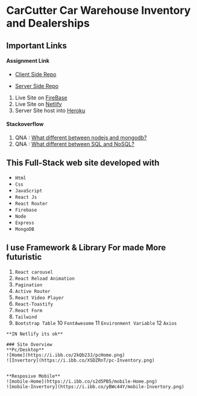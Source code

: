 # CarCutter  Car Warehouse Inventory and Dealerships

## Important Links 
 #### Assignment Link

 - [Client Side Repo](https://github.com/ProgrammingHeroWC4/warehouse-management-client-side-techtobit)

 - [Server Side Repo](https://github.com/ProgrammingHeroWC4/warehouse-management-server-side-techtobit)


 1. Live Site on [FireBase](https://warehouse-2e28c.web.app/)
 2.  Live Site on [Netlify](https://musing-edison-6e5b4e.netlify.app/)
 3. Server Site host into [Heroku](https://dry-caverns-12353.herokuapp.com/inventory)
 #### Stackoverflow
 1. QNA : [What different between nodejs and mongodb?](https://stackoverflow.com/questions/72143846/what-different-between-nodejs-and-mongodb?noredirect=1#comment127469972_72143846)
 1. QNA : [What different between SQL and NoSQL?](https://stackoverflow.com/questions/72145555/what-is-the-core-differnt-between-nosql-vs-sql)

## This Full-Stack web site developed with 
- `Html`
- `Css`
- `JavaScript`
- `React Js`
- `React Router`
- `Firebase`
- `Node`
- `Express`
- `MongoDB`
## I use Framework & Library For made More futuristic
1. `React carousel`
2. `React Reload Animation`
3. `Pagination`
4. `Active Router`
5. `React Video Player`
6. `React-Toastify` 
7. `React Form`
8. `Tailwind`
9. `Bootstrap Table` 
10 `FontAwesome`
11 `Environment Variable`
12 `Axios`


~~~Home banner Video not playing on Firebase~~~~ 
**IN Netlify its ok**

### Site Overview
**Pc/Desktop**
![Home](https://i.ibb.co/2kQb23J/pcHome.png)
![Invertory](https://i.ibb.co/XSDZRnT/pc-Inventory.png)


**Resposive Mobile**
![mobile-Home](https://i.ibb.co/s2d5PB5/mobile-Home.png)
![mobile-Invertory](https://i.ibb.co/yBWc44Y/mobile-Invertory.png)




